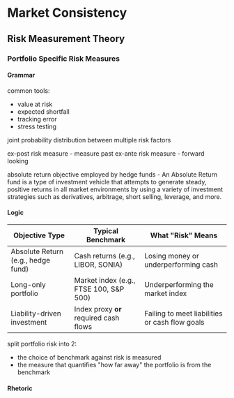 # Market Consistency

## Risk Measurement Theory

### Portfolio Specific Risk Measures

#### Grammar
common tools:

* value at risk
* expected shortfall
* tracking error
* stress testing

joint probability distribution between multiple risk factors

ex-post risk measure - measure past
ex-ante risk measure - forward looking

absolute return objective employed by hedge funds - An Absolute Return fund is a type of investment vehicle that attempts to generate steady, positive returns in all market environments by using a variety of investment strategies such as derivatives, arbitrage, short selling, leverage, and more.


#### Logic

| Objective Type                  | Typical Benchmark                          | What "Risk" Means                          |
|--------------------------------|--------------------------------------------|--------------------------------------------|
| Absolute Return (e.g., hedge fund) | Cash returns (e.g., LIBOR, SONIA)         | Losing money or underperforming cash       |
| Long-only portfolio             | Market index (e.g., FTSE 100, S&P 500)     | Underperforming the market index           |
| Liability-driven investment     | Index proxy **or** required cash flows     | Failing to meet liabilities or cash flow goals |

split portfolio risk into 2:

* the choice of benchmark against risk is measured
* the measure that quantifies "how far away" the portfolio is from the benchmark


#### Rhetoric


